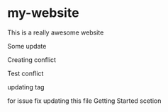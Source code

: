 # my-website

This is a really awesome website

Some update


Creating conflict

Test conflict

updating tag 

for issue fix updating this file
Getting Started scetion
